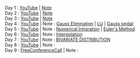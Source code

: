Day 1 : [YouTube](https://www.youtube.com/watch?v=lgBj6ZtkFv8) | [Note](https://github.com/UEMK-CS-2019/Classes-YT-link/blob/main/Mathematics%20and%20Stat.%204/Notes/NM%20Intro%20(CS).pdf) </br>
Day 2 : [YouTube](https://www.youtube.com/watch?v=ymv5Bs5462k) | [Note](https://github.com/UEMK-CS-2019/Classes-YT-link/blob/main/Mathematics%20and%20Stat.%204/Notes/Regula%20Falsi%20Method.pdf)</br>
Day 3 : [YouTube](https://www.youtube.com/watch?v=1YELCKd66t4) | [Note]()</br>
Day 4 : [YouTube](https://www.youtube.com/watch?v=1YELCKd66t4) | Note : [Gauss Elimination](https://github.com/UEMK-CS-2019/Classes-YT-link/blob/main/Mathematics%20and%20Stat.%204/Notes/1.%20GAUSS%20ELIMINATION.pdf) | [LU](https://github.com/UEMK-CS-2019/Classes-YT-link/blob/main/Mathematics%20and%20Stat.%204/Notes/LU.pdf) | [Gauss seidal](https://github.com/UEMK-CS-2019/Classes-YT-link/blob/main/Mathematics%20and%20Stat.%204/Notes/Gauss%20seidal.pdf)</br> 
Day 5 : [YouTube](https://www.youtube.com/watch?v=5rHlbpO0dSY) | Note : [Numerical Intigration](https://github.com/UEMK-CS-2019/Classes-YT-link/blob/main/Mathematics%20and%20Stat.%204/Notes/Numerical%20Integration%20(CS2).pdf) | [Euler's Method](https://github.com/UEMK-CS-2019/Classes-YT-link/blob/main/Mathematics%20and%20Stat.%204/Notes/Euler's%20Method.pdf)</br>
Day 6 : [YouTube](https://www.youtube.com/watch?v=zAEkH7ak8Io) | Note : [Interpolation](https://github.com/UEMK-CS-2019/Classes-YT-link/blob/main/Mathematics%20and%20Stat.%204/Notes/BSC401_MISSING%20TERMS_INTERPOLATION.pdf)</br>
Day 7 : [YouTube](https://www.youtube.com/watch?v=sqjCUKyOWgI) | Note : [BIVARIATE DISTRIBUTION]()</br>
Day 8 : [YouTube](https://www.youtube.com/watch?v=3287KecmiRE) | Note : []()</br>
Day 9 : [FreeConferenceCall]() | Note : []()</br>
